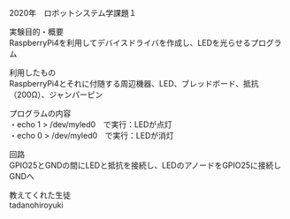 2020年　ロボットシステム学課題１<br>

実験目的・概要<br>
RaspberryPi4を利用してデバイスドライバを作成し、LEDを光らせるプログラム<br>

利用したもの<br>
RaspberryPi4とそれに付随する周辺機器、LED、ブレッドボード、抵抗（200Ω）、ジャンパーピン<br>

プログラムの内容<br>
・echo 1 > /dev/myled0　で実行：LEDが点灯<br>
・echo 0 > /dev/myled0　で実行：LEDが消灯<br>

回路<br>
GPIO25とGNDの間にLEDと抵抗を接続し、LEDのアノードをGPIO25に接続しGNDへ<br>

教えてくれた生徒<br>
tadanohiroyuki<br>
